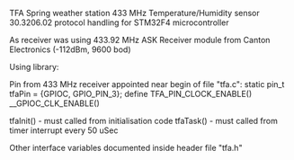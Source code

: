 TFA Spring weather station 433 MHz Temperature/Humidity sensor 30.3206.02
protocol handling for STM32F4 microcontroller

As receiver was using 433.92 MHz ASK Receiver module from Canton Electronics
(-112dBm, 9600 bod)

Using library:

Pin from 433 MHz receiver appointed near begin of file "tfa.c":
static pin_t tfaPin = {GPIOC, GPIO_PIN_3};
define TFA_PIN_CLOCK_ENABLE() __GPIOC_CLK_ENABLE()

tfaInit() - must called from initialisation code
tfaTask() - must called from timer interrupt every 50 uSec

Other interface variables documented inside header file "tfa.h"


